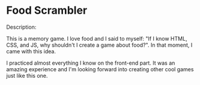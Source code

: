 # Food Scrambler

Description:

This is a memory game. I love food and I said to myself: "If I know HTML, CSS, and JS, why shouldn't I create a game about food?". In that moment, I came with this idea.

I practiced almost everything I know on the front-end part. It was an amazing experience and I'm looking forward into creating other cool games just like this one.
